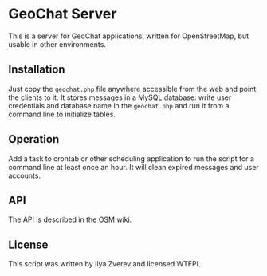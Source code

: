 # GeoChat Server

This is a server for GeoChat applications, written for OpenStreetMap, but usable in other environments.

## Installation

Just copy the `geochat.php` file anywhere accessible from the web and point the clients to it. It stores messages in a MySQL database: write user credentials and database name in the `geochat.php` and run it from a command line to initialize tables.

## Operation

Add a task to crontab or other scheduling application to run the script for a command line at least once an hour. It will clean expired messages and user accounts.

## API

The API is described in [the OSM wiki](http://wiki.openstreetmap.org/wiki/JOSM/Plugins/GeoChat/API).

## License

This script was written by Ilya Zverev and licensed WTFPL.

